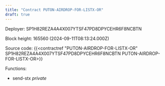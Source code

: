 ```yaml
---
title: "Contract PUTON-AIRDROP-FOR-LISTX-OR"
draft: true
---
```

Deployer: SP1H82REZA4A4X007YTSF47PD8DPYCEHR6F8NCBTN


 



Block height: 165560 (2024-09-11T08:13:24.000Z)

Source code: {{<contractref "PUTON-AIRDROP-FOR-LISTX-OR" SP1H82REZA4A4X007YTSF47PD8DPYCEHR6F8NCBTN PUTON-AIRDROP-FOR-LISTX-OR>}}

Functions:

* send-stx _private_

